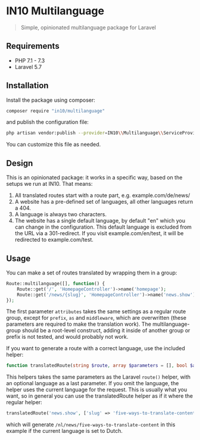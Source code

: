 # IN10 Multilanguage
> Simple, opinionated multilanguage package for Laravel

## Requirements
* PHP 7.1 - 7.3
* Laravel 5.7

## Installation
Install the package using composer:
```bash
composer require "in10/multilanguage"
```
and publish the configuration file:
```bash
php artisan vendor:publish --provider=IN10\\Multilanguage\\ServiceProvider
```
You can customize this file as needed.

## Design
This is an opinionated package: it works in a specific way, based on the setups we run at IN10. That means:

1. All translated routes start with a route part, e.g. example.com/de/news/
1. A website has a pre-defined set of languages, all other languages return a 404.
1. A language is always two characters.
1. The website has a single default language, by default "en" which you can change in the configuration. This default language is excluded from the URL via a 301-redirect. If you visit example.com/en/test, it will be redirected to example.com/test.

## Usage
You can make a set of routes translated by wrapping them in a group:
```php
Route::multilanguage([], function() {
    Route::get('/', 'HomepageController')->name('homepage');
    Route::get('/news/{slug}', 'HomepageController')->name('news.show');
});
```
The first parameter `attributes` takes the same settings as a regular route group, except for `prefix`, `as` and `middleware`, which are overwritten (these parameters are required to make the translation work). The multilanguage-group should be a root-level construct, adding it inside of another group or prefix is not tested, and would probably not work.

If you want to generate a route with a correct language, use the included helper:
```php
function translatedRoute(string $route, array $parameters = [], bool $absolute = true, ?string $language = null) : string
```
This helpers takes the same parameters as the Laravel `route()` helper, with an optional language as a last parameter. If you omit the language, the helper uses the current language for the request. This is usually what you want, so in general you can use the translatedRoute helper as if it where the regular helper:
```php
translatedRoute('news.show', ['slug' => 'five-ways-to-translate-content');
```
which will generate `/nl/news/five-ways-to-translate-content` in this example if the current language is set to Dutch.
